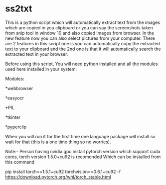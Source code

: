 # ss2txt
This is a python script which will automatically extract text from the images which are copied in you clipboard or you can say the screenshots taken from snip tool in window 10
and also copied images from browser.
In the new feature now you can also select pictures from your computer.
There are 2 features in this script one is you can automatically copy the extracted text to your clipboard and the 2nd one is that it will automatically search the extracted text in your browser.


Before using this script, You will need python installed and all the modules used here installed in your system.

Modules:

*webbrowser

*easyocr 

*PIL 

*tkinter 

*pyperclip

When you will run it for the first time one language package will install so wait for that (this is a one time thing so no worries).


Note:- Person having nvidia gpu install pytorch version which support cuda cores, torch version 1.5.0+cu92 is recomended
Which can be installed from this command

pip install torch==1.5.1+cu92 torchvision==0.6.1+cu92 -f https://download.pytorch.org/whl/torch_stable.html
